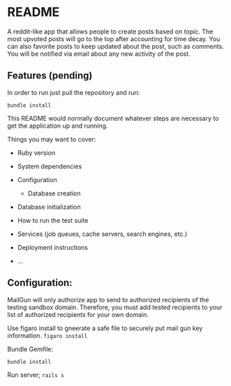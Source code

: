 # README

A reddit-like app that allows people to create posts based on topic. The most upvoted posts will go to the top after accounting for time decay. You can also favorite posts to keep updated about the post, such as comments. You will be notified via email about any new activity of the post.


## Features (pending)

In order to run just pull the repository and run:

```bundle install```

This README would normally document whatever steps are necessary to get the
application up and running.

Things you may want to cover:

* Ruby version

* System dependencies

* Configuration

  * Database creation

* Database initialization

* How to run the test suite

* Services (job queues, cache servers, search engines, etc.)

* Deployment instructions

* ...

## Configuration:

MailGun will only authorize app to send to authorized recipients of the testing sandbox domain. Therefore, you must add tested recipients to your list of authorized recipients for your own domain. 

Use figaro install to gneerate a safe file to securely put mail gun key information. 
```figaro install```

Bundle Gemfile:

```bundle install```

Run server;
```rails s```





